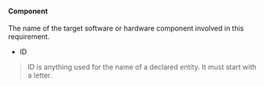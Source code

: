 #### Component

The name of the target software or hardware component involved in this requirement.

* ID

> ID is anything used for the name of a declared entity. It must start with a letter.
